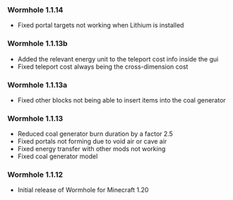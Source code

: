 ### Wormhole 1.1.14
- Fixed portal targets not working when Lithium is installed

### Wormhole 1.1.13b
- Added the relevant energy unit to the teleport cost info inside the gui
- Fixed teleport cost always being the cross-dimension cost

### Wormhole 1.1.13a
- Fixed other blocks not being able to insert items into the coal generator

### Wormhole 1.1.13
- Reduced coal generator burn duration by a factor 2.5
- Fixed portals not forming due to void air or cave air
- Fixed energy transfer with other mods not working
- Fixed coal generator model

### Wormhole 1.1.12
- Initial release of Wormhole for Minecraft 1.20
